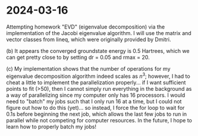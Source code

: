 # 2024-03-16

Attempting homework "EVD" (eigenvalue decomposition) via the implementation of the Jacobi eigenvalue algorithm. I will use the matrix and vector classes from lineq, which were originally provided by Dmitri.

(b) It appears the converged groundstate energy is 0.5 Hartrees, which we can get pretty close to by setting dr = 0.05 and rmax = 20.

(c) My implementation shows that the number of operations for my eigenvalue decomposition algorithm indeed scales as $n^3$; however, I had to cheat a little to implement the parallelization properly... if I want sufficient points to fit (>50), then I cannot simply run everything in the background as a way of parallelizing since my computer only has 16 processors. I would need to "batch" my jobs such that I only run 16 at a time, but I could not figure out how to do this (yet)... so instead, I force the for loop to wait for 0.1s before beginning the next job, which allows the last few jobs to run in parallel while not competing for computer resources. In the future, I hope to learn how to properly batch my jobs!
 
